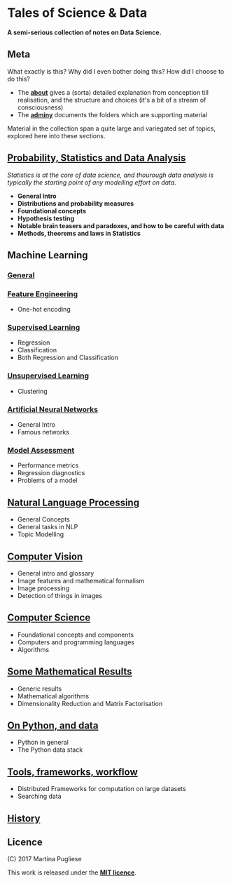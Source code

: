# Tales of Science & Data

**A semi-serious collection of notes on Data Science.**


## Meta
 
What exactly is this? Why did I even bother doing this? How did I choose to do this?

* The [**about**](about.md) gives a (sorta) detailed explanation from conception till realisation, and the structure and choices (it's a bit of a stream of consciousness)
* The [**adminy**](adminy.md) documents the folders which are supporting material

Material in the collection span a quite large and variegated set of topics, explored here into these sections. 

## [Probability, Statistics and Data Analysis](prob-stats-data-analysis/README.md)

*Statistics is at the core of data science, and thourough data analysis is typically the starting point of any modelling effort on data.*

* **General Intro**
* **Distributions and probability measures**
* **Foundational concepts**
* **Hypothesis testing**
* **Notable brain teasers and paradoxes, and how to be careful with data**
* **Methods, theorems and laws in Statistics**

## Machine Learning

### [General]()

### [Feature Engineering](feat-eng/README.md)

* One-hot encoding

### [Supervised Learning](supervised-learning/README.md)

* Regression
* Classification
* Both Regression and Classification

### [Unsupervised Learning](unsupervised-learning/README.md)

* Clustering

### [Artificial Neural Networks](neural-nets/README.md)

* General Intro
* Famous networks


### [Model Assessment](model-assessment/README.md)

* Performance metrics
* Regression diagnostics
* Problems of a model


## [Natural Language Processing](nlp/README.md)

* General Concepts
* General tasks in NLP
* Topic Modelling


## [Computer Vision](cv/README.md)

* General intro and glossary
* Image features and mathematical formalism
* Image processing
* Detection of things in images


## [Computer Science](cs/README.md)

* Foundational concepts and components
* Computers and programming languages
* Algorithms


## [Some Mathematical Results](maths/README.md)

* Generic results
* Mathematical algorithms
* Dimensionality Reduction and Matrix Factorisation


## [On Python, and data](python/README.md)

* Python in general
* The Python data stack


## [Tools, frameworks, workflow](tools/README.md)

* Distributed Frameworks for computation on large datasets
* Searching data


## [History](history/README.md)


## Licence

(C) 2017 Martina Pugliese

This work is released under the [**MIT licence**](https://opensource.org/licenses/MIT).
